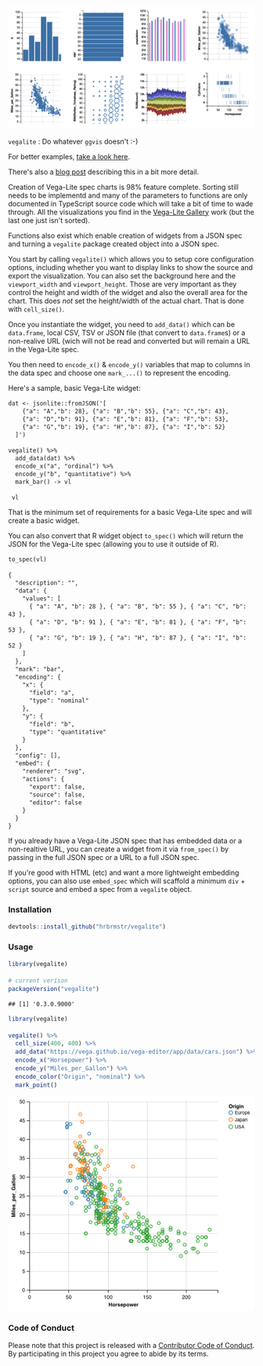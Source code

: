 ![](gallery.png)

`vegalite` : Do whatever `ggvis` doesn't :-)

For better examples, [take a look here](http://rud.is/projects/vegalite01.html).

There's also a [blog post](http://rud.is/b/2016/02/27/create-vega-lite-specs-widgets-with-the-vegalite-package/) describing this in a bit more detail.

Creation of Vega-Lite spec charts is 98% feature complete. Sorting still
needs to be implementd and many of the parameters to functions are only
documented in TypeScript source code which will take a bit of time to
wade through. All the visualizations you find in the [Vega-Lite Gallery](http://vega.github.io/vega-lite/gallery.html) work
(but the last one just isn't sorted).

Functions also exist which enable creation of widgets from a JSON spec and
turning a `vegalite` package created object into a JSON spec.

You start by calling `vegalite()` which allows you to setup core
configuration options, including whether you want to display links to
show the source and export the visualization. You can also set the background
here and the `viewport_width` and `viewport_height`. Those are
very important as they control the height and width of the widget and also
the overall area for the chart. This does _not_ set the height/width
of the actual chart. That is done with `cell_size()`.

Once you instantiate the widget, you need to `add_data()` which can
be `data.frame`, local CSV, TSV or JSON file (that convert to
`data.frame`s) or a non-realive URL (wich will not be read and
converted but will remain a URL in the Vega-Lite spec.

You then need to `encode_x()` & `encode_y()` variables that
map to columns in the data spec and choose one `mark_...()` to
represent the encoding.

Here's a sample, basic Vega-Lite widget:

    dat <- jsonlite::fromJSON('[
        {"a": "A","b": 28}, {"a": "B","b": 55}, {"a": "C","b": 43},
        {"a": "D","b": 91}, {"a": "E","b": 81}, {"a": "F","b": 53},
        {"a": "G","b": 19}, {"a": "H","b": 87}, {"a": "I","b": 52}
      ]')

    vegalite() %>%
      add_data(dat) %>%
      encode_x("a", "ordinal") %>%
      encode_y("b", "quantitative") %>%
      mark_bar() -> vl

     vl

That is the minimum set of requirements for a basic Vega-Lite spec and
will create a basic widget.

You can also convert that R widget object `to_spec()` which will return
the JSON for the Vega-Lite spec (allowing you to use it outside of R).

    to_spec(vl)

    {
      "description": "",
      "data": {
        "values": [
          { "a": "A", "b": 28 }, { "a": "B", "b": 55 }, { "a": "C", "b": 43 },
          { "a": "D", "b": 91 }, { "a": "E", "b": 81 }, { "a": "F", "b": 53 },
          { "a": "G", "b": 19 }, { "a": "H", "b": 87 }, { "a": "I", "b": 52 }
        ]
      },
      "mark": "bar",
      "encoding": {
        "x": {
          "field": "a",
          "type": "nominal"
        },
        "y": {
          "field": "b",
          "type": "quantitative"
        }
      },
      "config": [],
      "embed": {
        "renderer": "svg",
        "actions": {
          "export": false,
          "source": false,
          "editor": false
        }
      }
    }

If you already have a Vega-Lite JSON spec that has embedded data or a
non-realtive URL, you can create a widget from it via `from_spec()`
by passing in the full JSON spec or a URL to a full JSON spec.

If you're good with HTML (etc) and want a more lightweight embedding options, you
can also use `embed_spec` which will scaffold a minimum `div` +
`script` source and embed a spec from a `vegalite` object.

### Installation


```r
devtools::install_github("hrbrmstr/vegalite")
```



### Usage


```r
library(vegalite)

# current verison
packageVersion("vegalite")
```

```
## [1] '0.3.0.9000'
```


```r
library(vegalite)

vegalite() %>% 
  cell_size(400, 400) %>% 
  add_data("https://vega.github.io/vega-editor/app/data/cars.json") %>% 
  encode_x("Horsepower") %>% 
  encode_y("Miles_per_Gallon") %>% 
  encode_color("Origin", "nominal") %>% 
  mark_point()
```

![](vega.png)

### Code of Conduct

Please note that this project is released with a [Contributor Code of Conduct](CONDUCT.md). By participating in this project you agree to abide by its terms.

